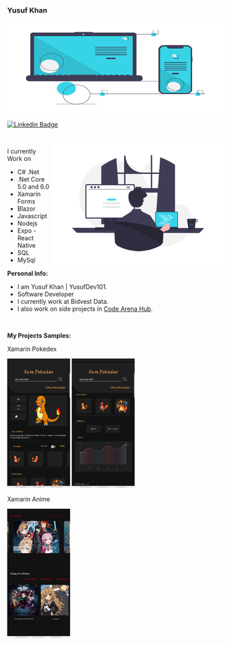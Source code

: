 ### Yusuf Khan

![Banner](images/undraw_progressive_app_m9ms.png)

[![Linkedin Badge](https://img.shields.io/badge/-LinkedIn-0e76a8?style=flat-square&logo=Linkedin&logoColor=white)](www.linkedin.com/in/yusuf-khan-a6645b1b0)

</br>

<img align="right" alt="Gif" src="images/undraw_Programming_re_kg9v.png" width="400" />

I currently Work on

- C# .Net
- .Net Core 5.0 and 6.0
- Xamarin Forms
- Blazor
- Javascript
- Nodejs
- Expo - React Native
- SQL
- MySql

**Personal Info:**

- I am Yusuf Khan | YusufDev101.
- Software Developer
- I currently work at Bidvest Data.
- I also work on side projects in [Code Arena Hub](https://github.com/CodeArenaHub).

</br>

**My Projects Samples:**

Xamarin Pokedex

<p>
  <img height="300em" src="images/Screenshot_20220322-121006.jpg" />
  <img height="300em" src="images/Screenshot_20220322-121023.jpg" /> 
</p>

Xamarin Anime

<p>
  <img height="300em" src="images/Screenshot_20220322-121641.jpg" />
</p>
